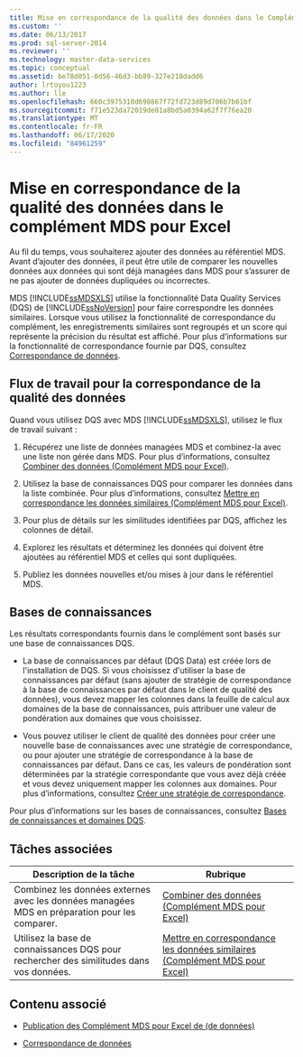 ```yaml
---
title: Mise en correspondance de la qualité des données dans le Complément MDS pour Excel | Microsoft Docs
ms.custom: ''
ms.date: 06/13/2017
ms.prod: sql-server-2014
ms.reviewer: ''
ms.technology: master-data-services
ms.topic: conceptual
ms.assetid: be78d051-0d56-46d3-bb89-327e218dadd6
author: lrtoyou1223
ms.author: lle
ms.openlocfilehash: 660c3975310d690867f72fd723d89d706b7b61bf
ms.sourcegitcommit: f71e523da72019de81a8bd5a0394a62f7f76ea20
ms.translationtype: MT
ms.contentlocale: fr-FR
ms.lasthandoff: 06/17/2020
ms.locfileid: "84961259"
---
```

# <a name="data-quality-matching-in-the-mds-add-in-for-excel"></a>Mise en correspondance de la qualité des données dans le complément MDS pour Excel
  Au fil du temps, vous souhaiterez ajouter des données au référentiel MDS. Avant d’ajouter des données, il peut être utile de comparer les nouvelles données aux données qui sont déjà managées dans MDS pour s’assurer de ne pas ajouter de données dupliquées ou incorrectes.  
  
 MDS [!INCLUDE[ssMDSXLS](../../includes/ssmdsxls-md.md)] utilise la fonctionnalité Data Quality Services (DQS) de [!INCLUDE[ssNoVersion](../../includes/ssnoversion-md.md)] pour faire correspondre les données similaires. Lorsque vous utilisez la fonctionnalité de correspondance du complément, les enregistrements similaires sont regroupés et un score qui représente la précision du résultat est affiché. Pour plus d’informations sur la fonctionnalité de correspondance fournie par DQS, consultez [Correspondance de données](../../data-quality-services/data-matching.md).  
  
## <a name="workflow-for-data-quality-matching"></a>Flux de travail pour la correspondance de la qualité des données  
 Quand vous utilisez DQS avec MDS [!INCLUDE[ssMDSXLS](../../includes/ssmdsxls-md.md)], utilisez le flux de travail suivant :  
  
1.  Récupérez une liste de données managées MDS et combinez-la avec une liste non gérée dans MDS. Pour plus d’informations, consultez [Combiner des données &#40;Complément MDS pour Excel&#41;](combine-data-mds-add-in-for-excel.md).  
  
2.  Utilisez la base de connaissances DQS pour comparer les données dans la liste combinée. Pour plus d’informations, consultez [Mettre en correspondance les données similaires &#40;Complément MDS pour Excel&#41;](match-similar-data-mds-add-in-for-excel.md).  
  
3.  Pour plus de détails sur les similitudes identifiées par DQS, affichez les colonnes de détail.  
  
4.  Explorez les résultats et déterminez les données qui doivent être ajoutées au référentiel MDS et celles qui sont dupliquées.  
  
5.  Publiez les données nouvelles et/ou mises à jour dans le référentiel MDS.  
  
## <a name="knowledge-bases"></a>Bases de connaissances  
 Les résultats correspondants fournis dans le complément sont basés sur une base de connaissances DQS.  
  
-   La base de connaissances par défaut (DQS Data) est créée lors de l'installation de DQS. Si vous choisissez d'utiliser la base de connaissances par défaut (sans ajouter de stratégie de correspondance à la base de connaissances par défaut dans le client de qualité des données), vous devez mapper les colonnes dans la feuille de calcul aux domaines de la base de connaissances, puis attribuer une valeur de pondération aux domaines que vous choisissez.  
  
-   Vous pouvez utiliser le client de qualité des données pour créer une nouvelle base de connaissances avec une stratégie de correspondance, ou pour ajouter une stratégie de correspondance à la base de connaissances par défaut. Dans ce cas, les valeurs de pondération sont déterminées par la stratégie correspondante que vous avez déjà créée et vous devez uniquement mapper les colonnes aux domaines. Pour plus d’informations, consultez [Créer une stratégie de correspondance](../../data-quality-services/create-a-matching-policy.md).  
  
 Pour plus d’informations sur les bases de connaissances, consultez [Bases de connaissances et domaines DQS](../../data-quality-services/dqs-knowledge-bases-and-domains.md).  
  
## <a name="related-tasks"></a>Tâches associées  
  
|Description de la tâche|Rubrique|  
|----------------------|-----------|  
|Combinez les données externes avec les données managées MDS en préparation pour les comparer.|[Combiner des données &#40;Complément MDS pour Excel&#41;](combine-data-mds-add-in-for-excel.md)|  
|Utilisez la base de connaissances DQS pour rechercher des similitudes dans vos données.|[Mettre en correspondance les données similaires &#40;Complément MDS pour Excel&#41;](match-similar-data-mds-add-in-for-excel.md)|  
  
## <a name="related-content"></a>Contenu associé  
  
-   [Publication des Complément MDS pour Excel de &#40;de données&#41;](overview-importing-data-from-excel-mds-add-in-for-excel.md)  
  
-   [Correspondance de données](../../data-quality-services/data-matching.md)  
  
  
